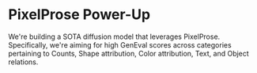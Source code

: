 # PixelProse Power-Up
We're building a SOTA diffusion model that leverages PixelProse. Specifically, we're aiming for high GenEval scores across categories pertaining to Counts, Shape attribution, Color attribution, Text, and Object relations.


